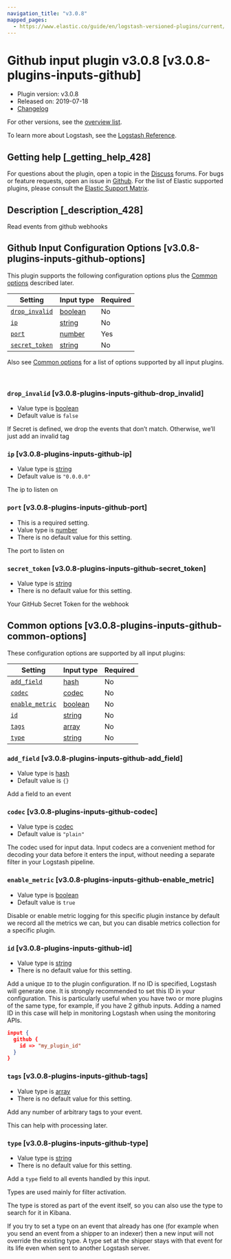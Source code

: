 ```yaml
---
navigation_title: "v3.0.8"
mapped_pages:
  - https://www.elastic.co/guide/en/logstash-versioned-plugins/current/v3.0.8-plugins-inputs-github.html
---
```


# Github input plugin v3.0.8 [v3.0.8-plugins-inputs-github]


* Plugin version: v3.0.8
* Released on: 2019-07-18
* [Changelog](https://github.com/logstash-plugins/logstash-input-github/blob/v3.0.8/CHANGELOG.md)

For other versions, see the [overview list](input-github-index.md).

To learn more about Logstash, see the [Logstash Reference](logstash://reference/index.md).

## Getting help [_getting_help_428]

For questions about the plugin, open a topic in the [Discuss](http://discuss.elastic.co) forums. For bugs or feature requests, open an issue in [Github](https://github.com/logstash-plugins/logstash-input-github). For the list of Elastic supported plugins, please consult the [Elastic Support Matrix](https://www.elastic.co/support/matrix#matrix_logstash_plugins).


## Description [_description_428]

Read events from github webhooks


## Github Input Configuration Options [v3.0.8-plugins-inputs-github-options]

This plugin supports the following configuration options plus the [Common options](v3-0-8-plugins-inputs-github.md#v3.0.8-plugins-inputs-github-common-options) described later.

| Setting | Input type | Required |
| --- | --- | --- |
| [`drop_invalid`](v3-0-8-plugins-inputs-github.md#v3.0.8-plugins-inputs-github-drop_invalid) | [boolean](logstash://reference/configuration-file-structure.md#boolean) | No |
| [`ip`](v3-0-8-plugins-inputs-github.md#v3.0.8-plugins-inputs-github-ip) | [string](logstash://reference/configuration-file-structure.md#string) | No |
| [`port`](v3-0-8-plugins-inputs-github.md#v3.0.8-plugins-inputs-github-port) | [number](logstash://reference/configuration-file-structure.md#number) | Yes |
| [`secret_token`](v3-0-8-plugins-inputs-github.md#v3.0.8-plugins-inputs-github-secret_token) | [string](logstash://reference/configuration-file-structure.md#string) | No |

Also see [Common options](v3-0-8-plugins-inputs-github.md#v3.0.8-plugins-inputs-github-common-options) for a list of options supported by all input plugins.

 

### `drop_invalid` [v3.0.8-plugins-inputs-github-drop_invalid]

* Value type is [boolean](logstash://reference/configuration-file-structure.md#boolean)
* Default value is `false`

If Secret is defined, we drop the events that don’t match. Otherwise, we’ll just add an invalid tag


### `ip` [v3.0.8-plugins-inputs-github-ip]

* Value type is [string](logstash://reference/configuration-file-structure.md#string)
* Default value is `"0.0.0.0"`

The ip to listen on


### `port` [v3.0.8-plugins-inputs-github-port]

* This is a required setting.
* Value type is [number](logstash://reference/configuration-file-structure.md#number)
* There is no default value for this setting.

The port to listen on


### `secret_token` [v3.0.8-plugins-inputs-github-secret_token]

* Value type is [string](logstash://reference/configuration-file-structure.md#string)
* There is no default value for this setting.

Your GitHub Secret Token for the webhook



## Common options [v3.0.8-plugins-inputs-github-common-options]

These configuration options are supported by all input plugins:

| Setting | Input type | Required |
| --- | --- | --- |
| [`add_field`](v3-0-8-plugins-inputs-github.md#v3.0.8-plugins-inputs-github-add_field) | [hash](logstash://reference/configuration-file-structure.md#hash) | No |
| [`codec`](v3-0-8-plugins-inputs-github.md#v3.0.8-plugins-inputs-github-codec) | [codec](logstash://reference/configuration-file-structure.md#codec) | No |
| [`enable_metric`](v3-0-8-plugins-inputs-github.md#v3.0.8-plugins-inputs-github-enable_metric) | [boolean](logstash://reference/configuration-file-structure.md#boolean) | No |
| [`id`](v3-0-8-plugins-inputs-github.md#v3.0.8-plugins-inputs-github-id) | [string](logstash://reference/configuration-file-structure.md#string) | No |
| [`tags`](v3-0-8-plugins-inputs-github.md#v3.0.8-plugins-inputs-github-tags) | [array](logstash://reference/configuration-file-structure.md#array) | No |
| [`type`](v3-0-8-plugins-inputs-github.md#v3.0.8-plugins-inputs-github-type) | [string](logstash://reference/configuration-file-structure.md#string) | No |

### `add_field` [v3.0.8-plugins-inputs-github-add_field]

* Value type is [hash](logstash://reference/configuration-file-structure.md#hash)
* Default value is `{}`

Add a field to an event


### `codec` [v3.0.8-plugins-inputs-github-codec]

* Value type is [codec](logstash://reference/configuration-file-structure.md#codec)
* Default value is `"plain"`

The codec used for input data. Input codecs are a convenient method for decoding your data before it enters the input, without needing a separate filter in your Logstash pipeline.


### `enable_metric` [v3.0.8-plugins-inputs-github-enable_metric]

* Value type is [boolean](logstash://reference/configuration-file-structure.md#boolean)
* Default value is `true`

Disable or enable metric logging for this specific plugin instance by default we record all the metrics we can, but you can disable metrics collection for a specific plugin.


### `id` [v3.0.8-plugins-inputs-github-id]

* Value type is [string](logstash://reference/configuration-file-structure.md#string)
* There is no default value for this setting.

Add a unique `ID` to the plugin configuration. If no ID is specified, Logstash will generate one. It is strongly recommended to set this ID in your configuration. This is particularly useful when you have two or more plugins of the same type, for example, if you have 2 github inputs. Adding a named ID in this case will help in monitoring Logstash when using the monitoring APIs.

```json
input {
  github {
    id => "my_plugin_id"
  }
}
```


### `tags` [v3.0.8-plugins-inputs-github-tags]

* Value type is [array](logstash://reference/configuration-file-structure.md#array)
* There is no default value for this setting.

Add any number of arbitrary tags to your event.

This can help with processing later.


### `type` [v3.0.8-plugins-inputs-github-type]

* Value type is [string](logstash://reference/configuration-file-structure.md#string)
* There is no default value for this setting.

Add a `type` field to all events handled by this input.

Types are used mainly for filter activation.

The type is stored as part of the event itself, so you can also use the type to search for it in Kibana.

If you try to set a type on an event that already has one (for example when you send an event from a shipper to an indexer) then a new input will not override the existing type. A type set at the shipper stays with that event for its life even when sent to another Logstash server.



